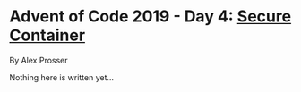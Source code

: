 # Advent of Code 2019 - Day 4: [Secure Container](https://adventofcode.com/2019/day/4)
By Alex Prosser

Nothing here is written yet...